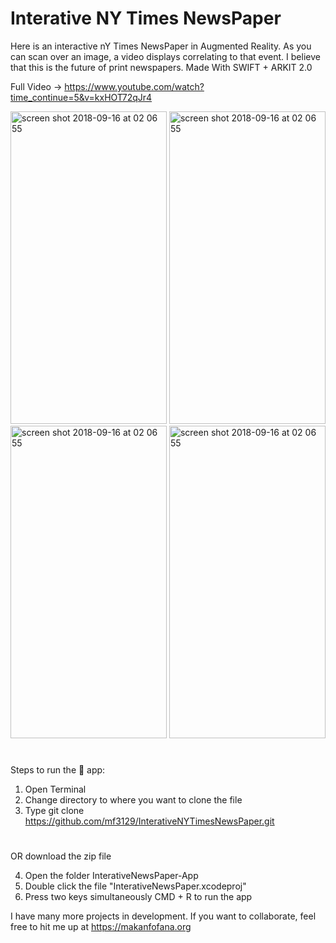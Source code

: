 # Interative NY Times NewsPaper 

Here is an interactive nY Times NewsPaper in Augmented Reality. As you can scan over an image, a video displays correlating to that event. I believe that this is the future of print newspapers. Made With SWIFT + ARKIT 2.0

Full Video -> https://www.youtube.com/watch?time_continue=5&v=kxHOT72qJr4

<img width="250" height="500" alt="screen shot 2018-09-16 at 02 06 55" src="https://user-images.githubusercontent.com/43025563/59619943-acb04380-90f9-11e9-9635-25bc1b86c3da.png"> <img width="250" height="500" alt="screen shot 2018-09-16 at 02 06 55" src="https://user-images.githubusercontent.com/43025563/59619944-acb04380-90f9-11e9-9fb8-0f9f300f5645.png"><img width="250" height="500" alt="screen shot 2018-09-16 at 02 06 55" src="https://user-images.githubusercontent.com/43025563/59619945-acb04380-90f9-11e9-9a89-7f23018a26d0.png"> <img width="250" height="500" alt="screen shot 2018-09-16 at 02 06 55" src="https://user-images.githubusercontent.com/43025563/59619947-ad48da00-90f9-11e9-897c-4a9695887bd4.png"> 




#
#


Steps to run the 📱 app:

1. Open Terminal
2. Change directory to where you want to clone the file
3. Type git clone https://github.com/mf3129/InterativeNYTimesNewsPaper.git

#
#
OR download the zip file


4. Open the folder InterativeNewsPaper-App
5. Double click the file "InterativeNewsPaper.xcodeproj"
6. Press two keys simultaneously CMD + R to run the app


I have many more projects in development. If you want to collaborate, feel free to hit me up at https://makanfofana.org
